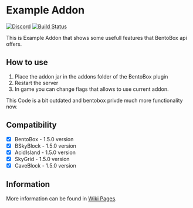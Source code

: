 # Example Addon
[![Discord](https://img.shields.io/discord/272499714048524288.svg?logo=discord)](https://discord.bentobox.world)
[![Build Status](https://ci.codemc.org/buildStatus/icon?job=BentoBoxWorld/ExampleAddon)](https://ci.codemc.org/job/BentoBoxWorld/job/ExampleAddon/)

This is Example Addon that shows some usefull features that BentoBox api offers. 

## How to use

1. Place the addon jar in the addons folder of the BentoBox plugin
2. Restart the server
3. In game you can change flags that allows to use current addon.

This Code is a bit outdated and bentobox privde much more functionality now. 

## Compatibility

- [x] BentoBox - 1.5.0 version
- [x] BSkyBlock - 1.5.0 version
- [x] AcidIsland - 1.5.0 version
- [x] SkyGrid - 1.5.0 version
- [x] CaveBlock - 1.5.0 version

## Information

More information can be found in [Wiki Pages](https://github.com/BentoBoxWorld/ExampleAddon/wiki).
